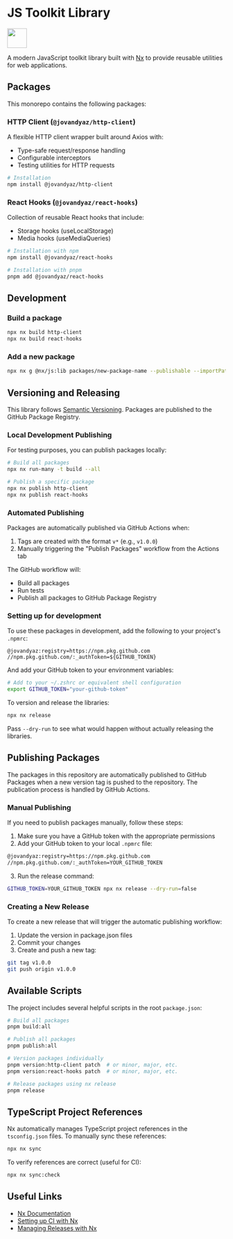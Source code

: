 # JS Toolkit Library

<a alt="Nx logo" href="https://nx.dev" target="_blank" rel="noreferrer"><img src="https://raw.githubusercontent.com/nrwl/nx/master/images/nx-logo.png" width="45"></a>

A modern JavaScript toolkit library built with [Nx](https://nx.dev) to provide reusable utilities for web applications.

## Packages

This monorepo contains the following packages:

### HTTP Client (`@jovandyaz/http-client`)

A flexible HTTP client wrapper built around Axios with:

- Type-safe request/response handling
- Configurable interceptors
- Testing utilities for HTTP requests

```sh
# Installation
npm install @jovandyaz/http-client
```

### React Hooks (`@jovandyaz/react-hooks`)

Collection of reusable React hooks that include:

- Storage hooks (useLocalStorage)
- Media hooks (useMediaQueries)

```sh
# Installation with npm
npm install @jovandyaz/react-hooks

# Installation with pnpm
pnpm add @jovandyaz/react-hooks
```

## Development

### Build a package

```sh
npx nx build http-client
npx nx build react-hooks
```

### Add a new package

```sh
npx nx g @nx/js:lib packages/new-package-name --publishable --importPath=@jovandyaz/new-package-name
```

## Versioning and Releasing

This library follows [Semantic Versioning](https://semver.org/). Packages are published to the GitHub Package Registry.

### Local Development Publishing

For testing purposes, you can publish packages locally:

```sh
# Build all packages
npx nx run-many -t build --all

# Publish a specific package
npx nx publish http-client
npx nx publish react-hooks
```

### Automated Publishing

Packages are automatically published via GitHub Actions when:

1. Tags are created with the format `v*` (e.g., `v1.0.0`)
2. Manually triggering the "Publish Packages" workflow from the Actions tab

The GitHub workflow will:

- Build all packages
- Run tests
- Publish all packages to GitHub Package Registry

### Setting up for development

To use these packages in development, add the following to your project's `.npmrc`:

```properties
@jovandyaz:registry=https://npm.pkg.github.com
//npm.pkg.github.com/:_authToken=${GITHUB_TOKEN}
```

And add your GitHub token to your environment variables:

```sh
# Add to your ~/.zshrc or equivalent shell configuration
export GITHUB_TOKEN="your-github-token"
```

To version and release the libraries:

```sh
npx nx release
```

Pass `--dry-run` to see what would happen without actually releasing the libraries.

## Publishing Packages

The packages in this repository are automatically published to GitHub Packages when a new version tag is pushed to the repository. The publication process is handled by GitHub Actions.

### Manual Publishing

If you need to publish packages manually, follow these steps:

1. Make sure you have a GitHub token with the appropriate permissions
2. Add your GitHub token to your local `.npmrc` file:

```sh
@jovandyaz:registry=https://npm.pkg.github.com
//npm.pkg.github.com/:_authToken=YOUR_GITHUB_TOKEN
```

3. Run the release command:

```sh
GITHUB_TOKEN=YOUR_GITHUB_TOKEN npx nx release --dry-run=false
```

### Creating a New Release

To create a new release that will trigger the automatic publishing workflow:

1. Update the version in package.json files
2. Commit your changes
3. Create and push a new tag:

```sh
git tag v1.0.0
git push origin v1.0.0
```

## Available Scripts

The project includes several helpful scripts in the root `package.json`:

```sh
# Build all packages
pnpm build:all

# Publish all packages
pnpm publish:all

# Version packages individually
pnpm version:http-client patch  # or minor, major, etc.
pnpm version:react-hooks patch  # or minor, major, etc.

# Release packages using nx release
pnpm release
```

## TypeScript Project References

Nx automatically manages TypeScript project references in the `tsconfig.json` files. To manually sync these references:

```sh
npx nx sync
```

To verify references are correct (useful for CI):

```sh
npx nx sync:check
```

## Useful Links

- [Nx Documentation](https://nx.dev)
- [Setting up CI with Nx](https://nx.dev/ci/intro/ci-with-nx)
- [Managing Releases with Nx](https://nx.dev/features/manage-releases)

